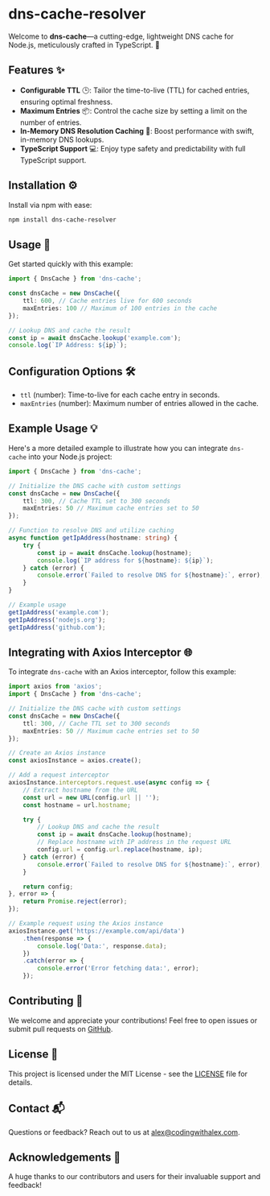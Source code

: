 # dns-cache-resolver

Welcome to **dns-cache**—a cutting-edge, lightweight DNS cache for Node.js, meticulously crafted in TypeScript. 🚀

## Features ✨

- **Configurable TTL** 🕒: Tailor the time-to-live (TTL) for cached entries, ensuring optimal freshness.
- **Maximum Entries** 📦: Control the cache size by setting a limit on the number of entries.
- **In-Memory DNS Resolution Caching** 🧠: Boost performance with swift, in-memory DNS lookups.
- **TypeScript Support** 💻: Enjoy type safety and predictability with full TypeScript support.

## Installation ⚙️

Install via npm with ease:

```bash
npm install dns-cache-resolver
```

## Usage 📘

Get started quickly with this example:

```typescript
import { DnsCache } from 'dns-cache';

const dnsCache = new DnsCache({
    ttl: 600, // Cache entries live for 600 seconds
    maxEntries: 100 // Maximum of 100 entries in the cache
});

// Lookup DNS and cache the result
const ip = await dnsCache.lookup('example.com');
console.log(`IP Address: ${ip}`);
```

## Configuration Options 🛠️

- `ttl` (number): Time-to-live for each cache entry in seconds.
- `maxEntries` (number): Maximum number of entries allowed in the cache.

## Example Usage 💡

Here's a more detailed example to illustrate how you can integrate `dns-cache` into your Node.js project:

```typescript
import { DnsCache } from 'dns-cache';

// Initialize the DNS cache with custom settings
const dnsCache = new DnsCache({
    ttl: 300, // Cache TTL set to 300 seconds
    maxEntries: 50 // Maximum cache entries set to 50
});

// Function to resolve DNS and utilize caching
async function getIpAddress(hostname: string) {
    try {
        const ip = await dnsCache.lookup(hostname);
        console.log(`IP address for ${hostname}: ${ip}`);
    } catch (error) {
        console.error(`Failed to resolve DNS for ${hostname}:`, error);
    }
}

// Example usage
getIpAddress('example.com');
getIpAddress('nodejs.org');
getIpAddress('github.com');
```

## Integrating with Axios Interceptor 🌐

To integrate `dns-cache` with an Axios interceptor, follow this example:

```typescript
import axios from 'axios';
import { DnsCache } from 'dns-cache';

// Initialize the DNS cache with custom settings
const dnsCache = new DnsCache({
    ttl: 300, // Cache TTL set to 300 seconds
    maxEntries: 50 // Maximum cache entries set to 50
});

// Create an Axios instance
const axiosInstance = axios.create();

// Add a request interceptor
axiosInstance.interceptors.request.use(async config => {
    // Extract hostname from the URL
    const url = new URL(config.url || '');
    const hostname = url.hostname;

    try {
        // Lookup DNS and cache the result
        const ip = await dnsCache.lookup(hostname);
        // Replace hostname with IP address in the request URL
        config.url = config.url.replace(hostname, ip);
    } catch (error) {
        console.error(`Failed to resolve DNS for ${hostname}:`, error);
    }

    return config;
}, error => {
    return Promise.reject(error);
});

// Example request using the Axios instance
axiosInstance.get('https://example.com/api/data')
    .then(response => {
        console.log('Data:', response.data);
    })
    .catch(error => {
        console.error('Error fetching data:', error);
    });
```

## Contributing 🤝

We welcome and appreciate your contributions! Feel free to open issues or submit pull requests on [GitHub](https://github.com/alesima/dns-cache-resolver).

## License 📄

This project is licensed under the MIT License - see the [LICENSE](LICENSE) file for details.

## Contact 📬

Questions or feedback? Reach out to us at [alex@codingwithalex.com](mailto:alex@codingwithalex.com).

## Acknowledgements 🙏

A huge thanks to our contributors and users for their invaluable support and feedback!